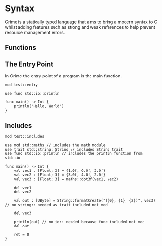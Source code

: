 # Syntax
Grime is a statically typed language that aims to bring a modern syntax to C whilst adding features such as strong and weak references to help prevent resource management errors.

## Functions

## The Entry Point
In Grime the entry point of a program is the main function.

```grime
mod test::entry

use func std::io::println

func main() -> Int {
	println("Hello, World")
}
```

## Includes


```grime
mod test::includes

use mod std::maths // includes the math module
use trait std::string::String // includes String trait
use func std::io::println // includes the println function from std::io

func main() -> Int {
	val vec1 : [Float; 3] = {1.0f, 6.0f, 3.0f}
	val vec2 : [Float; 3] = {3.0f, 4.0f, 2.0f}
	val vec3 : [Float; 3] = maths::dot3f(vec1, vec2)

	del vec1
	del vec2

	val out : [UByte] = String::formatCreate("({0}, {1}, {2})", vec3) // no string:: needed as trait included not mod
	
	del vec3

	println(out) // no io:: needed because func included not mod
	del out
	
	ret = 0
}

```
